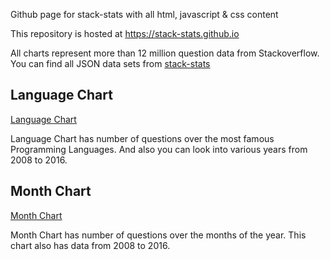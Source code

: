 Github page for stack-stats with all html, javascript & css content

This repository is hosted at https://stack-stats.github.io

All charts represent more than 12 million question data from Stackoverflow. You can find all JSON data sets from [stack-stats](https://github.com/stack-stats/stack-stats)

## Language Chart

[Language Chart](http://i.imgur.com/2G0muE8.png)

Language Chart has number of questions over the most famous Programming Languages. And also you can look into various years from 2008 to 2016.


## Month Chart

[Month Chart](http://i.imgur.com/Jsv30O8.png)

Month Chart has number of questions over the months of the year. This chart also has data from 2008 to 2016.
